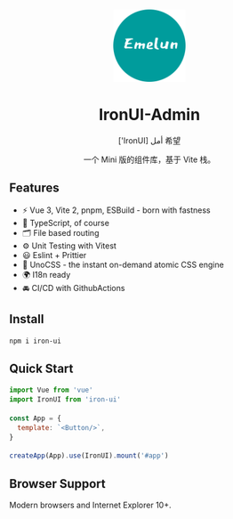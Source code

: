 <br>

<p align="center">
<img src="../../public/favicon.png" style="width:130px;" />
</p>

<h1 align="center">IronUI-Admin</h1>

<p align="center">
    ['IronUI] أمل 希望
</p>
<p align='center'>一个 Mini 版的组件库，基于 Vite 栈。</p>

## Features

- ⚡️ Vue 3, Vite 2, pnpm, ESBuild - born with fastness
- 🦾 TypeScript, of course
- 🗂 File based routing
- ⚙️ Unit Testing with Vitest
- 😃 Eslint + Prittier
- 🎨 UnoCSS - the instant on-demand atomic CSS engine
- 🌍 I18n ready
- 🚘 CI/CD with GithubActions

## Install

```bash
npm i iron-ui
```

## Quick Start

```js
import Vue from 'vue'
import IronUI from 'iron-ui'

const App = {
  template: `<Button/>`,
}

createApp(App).use(IronUI).mount('#app')
```

## Browser Support

Modern browsers and Internet Explorer 10+.
